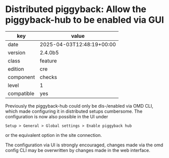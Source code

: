 [//]: # (werk v2)
# Distributed piggyback: Allow the piggyback-hub to be enabled via GUI

key        | value
---------- | ---
date       | 2025-04-03T12:48:19+00:00
version    | 2.4.0b5
class      | feature
edition    | cre
component  | checks
level      | 1
compatible | yes

Previously the piggyback-hub could only be dis-/enabled via OMD CLI, which made configuring it in distributed setups cumbersome.
The configuration is now also possible in the UI under
```
Setup > General > Global settings > Enable piggyback hub
```
or the equivalent option in the site connection.

The configuration via UI is strongly encouraged, changes made via the omd config CLI may be overwritten by changes made in the web interface.
